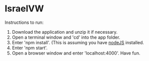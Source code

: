 IsraelVW
========
Instructions to run:  
1. Download the application and unzip it if necessary.  
2. Open a terminal window and 'cd' into the app folder.  
3. Enter 'npm install'.  (This is assuming you have [nodeJS](http://nodejs.org/download/) installed.
4. Enter 'npm start'.  
5. Open a browser window and enter 'localhost:4000'.  Have fun.
